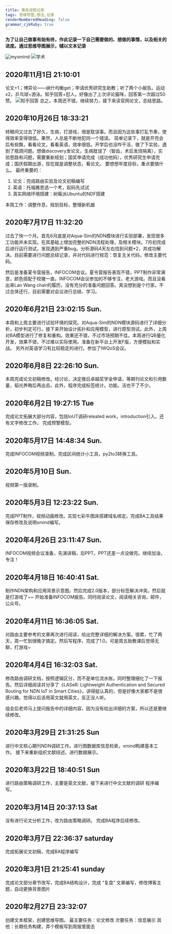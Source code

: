 ```yaml
---
title: 事务进程记录
tags: 思维导图,想法,记录
renderNumberedHeading: false
grammar_cjkRuby: true
---
```


**为了让自己做事有始有终，作此记录一下自己需要做的、想做的事情，以及相关的进度。通过思维导图展示，辅以文本记录**

![myxmind](http://assets.processon.com/chart_image/5e4dfa60e4b0d86ec40ba36f.png)
![学术](http://assets.processon.com/chart_image/5f0d914d5653bb7fd2365232.png)

## 2020年11月1日 21:10:01
论文+1；博弈论——纳什均衡get；申请优秀研究生助教；听了两个小报告。运动x2，乒乓球+游泳。知乎回答+怼人。好像出了上次评论猫咪，回答第一次超过50赞。
![知乎回答](https://gitee.com/octan3/images_bed/raw/master/小书匠/1604236332151.png)
总之，本周还不错，继续努力，接下来读官网论文，总结思路。

## 2020年10月26日 18:33:21
转眼间又过去了好久，生病，打游戏，很是耽误事。而且因为这些事打乱节奏，使得效率变得很低。果然，人总是不断地犯同一个错误。
简单记录下，就是开完会后有些飘，看看论文，看看英语，效率很低。开学后也没咋干活，做了下实验，遇到了瓶颈问题。想做discovery发论文，生病耽误了（智齿，术后发烧隔离），实验思路有问题，需要重新规划；国奖申请完成（成功他妈），优秀研究生申请完成；国庆假期出游，现在就是调整状态，看论文。
要想想年度目标，重点要搞什么。
最终重要的：
1. 论文：完成路由实验及论文初稿编写
2. 英语：托福雅思选一个考，起码先试试
3. 真实网络环境搭建：树莓派Ubuntu的NDF搭建
   
本周工作：调整作息，规划目标，整理新机器

## 2020年7月17日 11:32:20 
过去了快一个月。首先6月底是对Aqua-Sim的NDN模块进行实验部署，发现很多工功能并未实现。在其基础上增加完整的NDN流程处理，及相关模块。7月初完成后进行运行测试，发现遇到严重bug。分析源码4天左右找到问题\*2，并成功解决。目前需要进行问题总结记录，并对代码进行规范：恢复无关代码，修改主要代码。

然后是准备夏令营报告，INFOCOM会议。夏令营报告表现不错，PPT制作非常满意，颜色搭配于校徽一直。INFOCOM会议参加的不够专注，老大游戏。而且没看出来Lan Wang chair的履历，没有充分的准备问题回答。真没想到是个行家。不过总体还行，目前需要对会议进行总结、学习。

## 2020年6月21日 23:02:15 Sun.
本周和上周主要进行试验环境的探究。对Aqua-Sim的NDN模块源码进行了详细分析，初步判定可行。接下来开始设计拓扑和应用模型，进行原型测试。此外，上周对BA模型进行了修复和重构。效果还不错，不过市场预期不佳。本周进行QB量化开发，效果不错，不过难以实际使用。准备在新平台上开发F版，方便模拟和实战。
另外对英语学习有比较稳定的进行。参加了IWQoS会议。

## 2020年6月8日 22:26:10 Sun.
本周完成论文初稿修改。经讨论，决定推后卓越奖学金申请，等期刊论文和引用数量，韬光养晦后再出击。此外，程序完成标签统计。功能。活也干了不少。

## 2020年6月2日 19:27:15 Tue
完成论文拓展大部分内容，包括IoUT调研releated work，introduction引入。还有文字修改工作。
完成预警模型。

## 2020年5月17日 14:48:34 Sun.
完成INFOCOM视频录制。完成区间统计小工具，py2to3转换工具。

## 2020年5月10日 Sun.
视频第一版录制。

## 2020年5月3日 12:23:22  Sun.
完成PPT制作，视频动画修改。实现七彩牛图床搭建域名绑定。完成BA工具结果保存修改及说明xmind编写。

## 2020年4月26日 23:11:47 Sun.
INFOCOM视频会议准备，先演讲稿，后PPT。PPT还差一点没做完。继续加油，专注！

## 2020年4月18日 16:40:41 Sat.
制作NDN架构和应用背景示意图。然后完成2.0版本，部分标签解决冲突。然后就是打游戏了~~
开始准备INFOCOM报告。同时阅读论文，阅读相关咨询，邮件，公众号。


## 2020年4月11日 16:36:05 Sat.
对路由主要参考的文章再次进行阅读，给出完整详细的解决方案。很累，忙了两天，周一忙到很晚才搞定。然后写程序，完成了1.0。可是周五助教课后觉得无聊，打游戏~

## 2020年4月4日 16:32:03 Sat.
修改路由调研文档，按照逻辑区分，而不是单位流水账。同时整理细化了一下报告。然后详细阅读并分享了《LASeR: Lightweight Authentication and Secured Routing for NDN IoT in Smart Cities》，讲得挺认真的，但是好像大家都不是很感兴趣。觉得以后该用英文就用英文，反正没人听。

组会后老师马上提问报告中的详细内容，因为没有给出详细的方案，所以还是要继续修改。

## 2020年3月29日 21:31:25 Sun
进行中文核心期刊NDN调研工作。进行图数据库信息检索，xmind构建基本工作。
接下来重新组织文献综述。进行数据展示。

## 2020年3月22日 18:40:51 Sun
进行路由策略调研工作，主要是英文文献，接下来进行中文文献的调研
程序编写。

## 2020年3月14日 20:37:13 Sat
没有进行论文分析工作，改为路由策略调研。
完成BA程序后续修改。

## 2020年3月7日 22:36:37 saturday
完成拓展论文初稿，完成BA程序编写
 
## 2020年3月1日 21:25:41 sunday
完成论文部分章节改写，完成BA结构设计，完成 “复盘” 文章编写，修改博客主题，自动更换背景图片

## 2020年2月27日 23:32:07
创建文本框架，创建思维导图。
最主要任务：论文修改
次要任务：信息展示
其他：长期任务构建，弄个模板写到周报里面去
